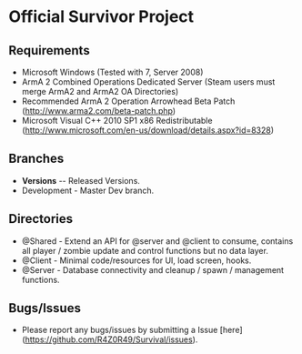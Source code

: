 Official Survivor Project
==================================

Requirements
------------

 - Microsoft Windows (Tested with 7, Server 2008)
 - ArmA 2 Combined Operations Dedicated Server (Steam users must merge ArmA2 and ArmA2 OA Directories)
 - Recommended ArmA 2 Operation Arrowhead Beta Patch (http://www.arma2.com/beta-patch.php)
 - Microsoft Visual C++ 2010 SP1 x86 Redistributable (http://www.microsoft.com/en-us/download/details.aspx?id=8328)
 
Branches
--------

- **Versions** -- Released Versions.
- Development - Master Dev branch.

Directories
-----------

- @Shared - Extend an API for @server and @client to consume, contains all player / zombie update and control functions but no data layer.
- @Client - Minimal code/resources for UI, load screen, hooks.
- @Server - Database connectivity and cleanup / spawn / management functions.


Bugs/Issues
-----------

- Please report any bugs/issues by submitting a Issue [here] (https://github.com/R4Z0R49/Survival/issues).
